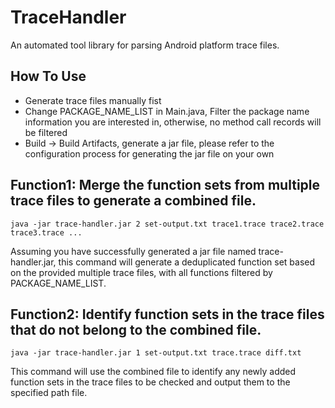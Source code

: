 # TraceHandler
An automated tool library for parsing Android platform trace files.

## How To Use
- Generate trace files manually fist
- Change PACKAGE_NAME_LIST in Main.java, Filter the package name information you are interested in, otherwise, no method call records will be filtered
- Build -> Build Artifacts, generate a jar file, please refer to the configuration process for generating the jar file on your own

## Function1: Merge the function sets from multiple trace files to generate a combined file.
```
java -jar trace-handler.jar 2 set-output.txt trace1.trace trace2.trace trace3.trace ...
```
Assuming you have successfully generated a jar file named trace-handler.jar, this command will generate a deduplicated function set based on the provided multiple trace files, with all functions filtered by PACKAGE_NAME_LIST.


## Function2: Identify function sets in the trace files that do not belong to the combined file.
```
java -jar trace-handler.jar 1 set-output.txt trace.trace diff.txt
```
This command will use the combined file to identify any newly added function sets in the trace files to be checked and output them to the specified path file.

